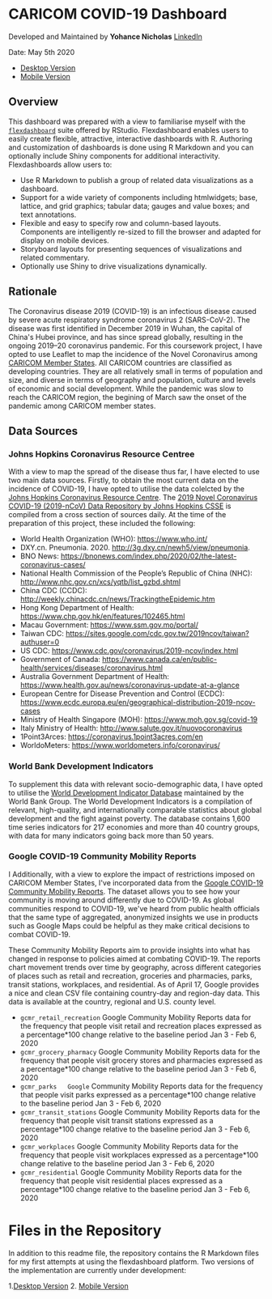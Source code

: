 # CARICOM COVID-19 Dashboard
Developed and Maintained by **Yohance Nicholas** [LinkedIn](https://www.linkedin.com/in/yohance-nicholas/) 

Date: May 5th 2020

- [Desktop Version](https://yohance-nicholas.github.io/caricom_covid19_dashboard/3_caricom_covid19_flexdashboard_V3.html)
- [Mobile Version](https://yohance-nicholas.github.io/caricom_covid19_dashboard/3_caricom_covid19_flexdashboard_V4.html)

## Overview

This dashboard was prepared with a view to familiarise myself with the [`flexdashboard`](https://rmarkdown.rstudio.com/flexdashboard/) suite offered by RStudio. Flexdashboard enables users to easily create flexible, attractive, interactive dashboards with R. Authoring and customization of dashboards is done using R Markdown and you can optionally include Shiny components for additional interactivity. Flexdashboards allow users to:

- Use R Markdown to publish a group of related data visualizations as a dashboard.
- Support for a wide variety of components including htmlwidgets; base, lattice, and grid graphics; tabular data; gauges and value boxes; and text annotations.
- Flexible and easy to specify row and column-based layouts. Components are intelligently re-sized to fill the browser and adapted for display on mobile devices.
- Storyboard layouts for presenting sequences of visualizations and related commentary.
- Optionally use Shiny to drive visualizations dynamically.

## Rationale

The Coronavirus disease 2019 (COVID-19) is an infectious disease caused by severe acute respiratory syndrome coronavirus 2 (SARS-CoV-2). The disease was first identified in December 2019 in Wuhan, the capital of China's Hubei province, and has since spread globally, resulting in the ongoing 2019–20 coronavirus pandemic. For this coursework project, I have opted to use Leaflet to map the incidence of the Novel Coronavirus among [CARICOM Member States](https://caricom.org/member-states-and-associate-members/). All CARICOM countries are classified as developing countries. They are all relatively small in terms of population and size, and diverse in terms of geography and population, culture and levels of economic and social development.  While the pandemic was slow to reach the CARICOM region, the begining of March saw the onset of the pandemic among CARICOM member states. 

## Data Sources

### Johns Hopkins Coronavirus Resource Centree

With a view to map the spread of the disease thus far, I have elected to use two main data sources. Firstly, to obtain the most current data on the incidence of COVID-19, I have opted to utilise the data colelcted by the [Johns Hopkins Coronavirus Resource Centre](https://coronavirus.jhu.edu/). The [2019 Novel Coronavirus COVID-19 (2019-nCoV) Data Repository by Johns Hopkins CSSE](https://github.com/CSSEGISandData/COVID-19) is compiled from a cross section of sources daily. At the time of the preparation of this project, these included the following: 

* World Health Organization (WHO): https://www.who.int/ 
* DXY.cn. Pneumonia. 2020. http://3g.dxy.cn/newh5/view/pneumonia.  
* BNO News: https://bnonews.com/index.php/2020/02/the-latest-coronavirus-cases/  
* National Health Commission of the People’s Republic of China (NHC): 
 http://www.nhc.gov.cn/xcs/yqtb/list_gzbd.shtml 
* China CDC (CCDC): http://weekly.chinacdc.cn/news/TrackingtheEpidemic.htm 
* Hong Kong Department of Health: https://www.chp.gov.hk/en/features/102465.html 
* Macau Government: https://www.ssm.gov.mo/portal/ 
* Taiwan CDC: https://sites.google.com/cdc.gov.tw/2019ncov/taiwan?authuser=0 
* US CDC: https://www.cdc.gov/coronavirus/2019-ncov/index.html 
* Government of Canada: https://www.canada.ca/en/public-health/services/diseases/coronavirus.html 
* Australia Government Department of Health: https://www.health.gov.au/news/coronavirus-update-at-a-glance 
* European Centre for Disease Prevention and Control (ECDC): https://www.ecdc.europa.eu/en/geographical-distribution-2019-ncov-cases 
* Ministry of Health Singapore (MOH): https://www.moh.gov.sg/covid-19
* Italy Ministry of Health: http://www.salute.gov.it/nuovocoronavirus
* 1Point3Arces: https://coronavirus.1point3acres.com/en
* WorldoMeters: https://www.worldometers.info/coronavirus/

### World Bank Development Indicators

To supplement this data with relevant socio-demographic data, I have opted to utilise the [World Development Indicator Database](http://datatopics.worldbank.org/world-development-indicators/) maintained by the World Bank Group. The World Development Indicators is a compilation of relevant, high-quality, and internationally comparable statistics about global development and the fight against poverty. The database contains 1,600 time series indicators for 217 economies and more than 40 country groups, with data for many indicators going back more than 50 years.

### Google COVID-19 Community Mobility Reports
I
Additionally, with a view to explore the impact of restrictions imposed on CARICOM Member States, I've incorporated data from the [Google COVID-19 Community Mobility Reports](https://www.google.com/covid19/mobility/). The dataset allows you to see how your community is moving around differently due to COVID-19. As global communities respond to COVID-19, we've heard from public health officials that the same type of aggregated, anonymized insights we use in products such as Google Maps could be helpful as they make critical decisions to combat COVID-19.

These Community Mobility Reports aim to provide insights into what has changed in response to policies aimed at combating COVID-19. The reports chart movement trends over time by geography, across different categories of places such as retail and recreation, groceries and pharmacies, parks, transit stations, workplaces, and residential. As of April 17, Google provides a nice and clean CSV file containing country-day and region-day data. This data is available at the country, regional and U.S. county level.

- `gcmr_retail_recreation`	Google Community Mobility Reports data for the frequency that people visit retail and recreation places expressed as a percentage*100 change relative to the baseline period Jan 3 - Feb 6, 2020
- `gcmr_grocery_pharmacy`	Google Community Mobility Reports data for the frequency that people visit grocery stores and pharmacies expressed as a percentage*100 change relative to the baseline period Jan 3 - Feb 6, 2020
- `gcmr_parks	Google` Community Mobility Reports data for the frequency that people visit parks expressed as a percentage*100 change relative to the baseline period Jan 3 - Feb 6, 2020
- `gcmr_transit_stations`	Google Community Mobility Reports data for the frequency that people visit transit stations expressed as a percentage*100 change relative to the baseline period Jan 3 - Feb 6, 2020
- `gcmr_workplaces`	Google Community Mobility Reports data for the frequency that people visit workplaces expressed as a percentage*100 change relative to the baseline period Jan 3 - Feb 6, 2020
- `gcmr_residential`	Google Community Mobility Reports data for the frequency that people visit residential places expressed as a percentage*100 change relative to the baseline period Jan 3 - Feb 6, 2020

# Files in the Repository

In addition to this readme file, the repository contains the R Markdown files for my first attempts at using the flexdashboard platform. Two versions of the implementation are currently under development:

1.[Desktop Version](https://yohance-nicholas.github.io/caricom_covid19_dashboard/3_caricom_covid19_flexdashboard_V3.html)
2. [Mobile Version](https://yohance-nicholas.github.io/caricom_covid19_dashboard/3_caricom_covid19_flexdashboard_V4.html)
